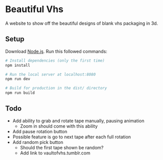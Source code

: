 # Beautiful Vhs
A website to show off the beautiful designs of blank vhs packaging in 3d.

## Setup
Download [Node.js](https://nodejs.org/en/download/).
Run this followed commands:

``` bash
# Install dependencies (only the first time)
npm install

# Run the local server at localhost:8080
npm run dev

# Build for production in the dist/ directory
npm run build
```

## Todo
* Add ability to grab and rotate tape manually, pausing animation
  * Zoom in should come with this ability
* Add pause rotation button
* Possible feature is go to next tape after each full rotation
* Add random pick button
  * Should the first tape shown be random?
  * Add link to vaultofvhs.tumblr.com

